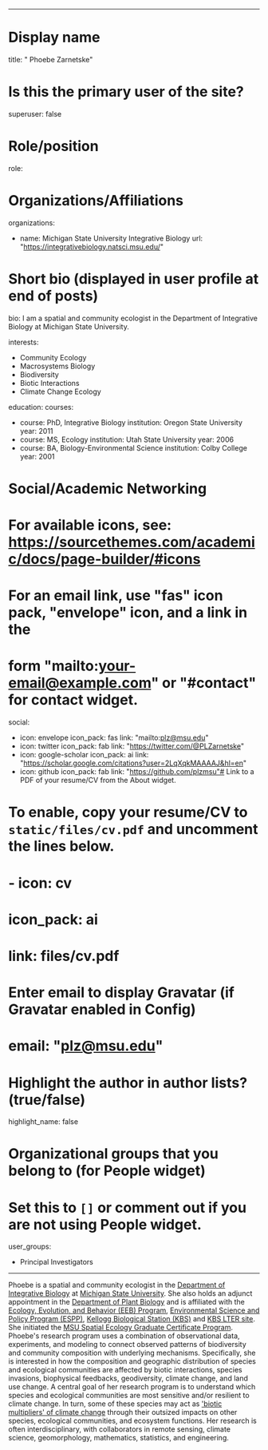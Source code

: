 
---
# Display name
title: " Phoebe Zarnetske"

# Is this the primary user of the site?
superuser: false

# Role/position
role:  

# Organizations/Affiliations
organizations:
- name: Michigan State University Integrative Biology
  url: "https://integrativebiology.natsci.msu.edu/"

# Short bio (displayed in user profile at end of posts)
bio: I am a spatial and community ecologist in the Department of Integrative Biology at Michigan State University.


interests:
- Community Ecology 
- Macrosystems Biology 
- Biodiversity 
- Biotic Interactions 
- Climate Change Ecology 


education:
  courses:
  - course: PhD, Integrative Biology
    institution: Oregon State University
    year: 2011
  - course: MS, Ecology
    institution: Utah State University
    year: 2006
  - course: BA, Biology-Environmental Science
    institution: Colby College
    year: 2001

# Social/Academic Networking
# For available icons, see: https://sourcethemes.com/academic/docs/page-builder/#icons
#   For an email link, use "fas" icon pack, "envelope" icon, and a link in the
#   form "mailto:your-email@example.com" or "#contact" for contact widget.
social:
- icon: envelope
  icon_pack: fas
  link: "mailto:plz@msu.edu"
- icon: twitter
  icon_pack: fab
  link: "https://twitter.com/@PLZarnetske"
- icon: google-scholar
  icon_pack: ai
  link: "https://scholar.google.com/citations?user=2LqXqkMAAAAJ&hl=en"
- icon: github
  icon_pack: fab
  link: "https://github.com/plzmsu"# Link to a PDF of your resume/CV from the About widget.
# To enable, copy your resume/CV to `static/files/cv.pdf` and uncomment the lines below.
# - icon: cv
#   icon_pack: ai
#   link: files/cv.pdf

# Enter email to display Gravatar (if Gravatar enabled in Config)
# email: "plz@msu.edu"

# Highlight the author in author lists? (true/false)
highlight_name: false

# Organizational groups that you belong to (for People widget)
#   Set this to `[]` or comment out if you are not using People widget.
user_groups:
- Principal Investigators
---

Phoebe is a spatial and community ecologist in the [Department of Integrative Biology](https://integrativebiology.natsci.msu.edu/) at [Michigan State University](https://msu.edu/). She also holds an adjunct appointment in the [Department of Plant Biology](https://plantbiology.natsci.msu.edu/) and is affiliated with the [Ecology, Evolution, and Behavior (EEB) Program](https://eeb.msu.edu/), [Environmental Science and Policy Program (ESPP)](https://espp.msu.edu/), [Kellogg Biological Station (KBS)](https://www.kbs.msu.edu/) and [KBS LTER site](https://lter.kbs.msu.edu/). She initiated the [MSU Spatial Ecology Graduate Certificate Program](https://www.canr.msu.edu/spatial-ecology/). Phoebe's research program uses a combination of observational data, experiments, and modeling to connect observed patterns of biodiversity and community composition with underlying mechanisms. Specifically, she is interested in how the composition and geographic distribution of species and ecological communities are affected by biotic interactions, species invasions, biophysical feedbacks, geodiversity, climate change, and land use change. A central goal of her research program is to understand which species and ecological communities are most sensitive and/or resilient to climate change. In turn, some of these species may act as ['biotic multipliers' of climate change](https://science.sciencemag.org/content/336/6088/1516) through their outsized impacts on other species, ecological communities, and ecosystem functions. Her research is often interdisciplinary, with collaborators in remote sensing, climate science, geomorphology, mathematics, statistics, and engineering.
